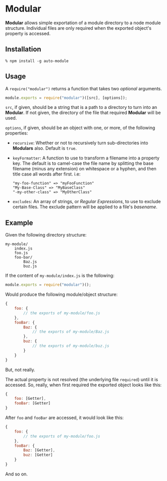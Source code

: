 Modular
=======

**Modular** allows simple exportation of a module directory to a node module structure. Individual files are only required when the exported object's property is accessed.

Installation
------------

    % npm install -g auto-module


Usage
-----

A `require("modular")` returns a function that takes two *optional* arguments.

~~~js
module.exports = require("modular")([src], [options]);
~~~

`src`, if given, should be a string that is a path to a directory to turn into an **Modular**. If not given, the directory of the file that required **Modular** will be used.

`options`, if given, should be an object with one, or more, of the following properties:

*   `recursive`: Whether or not to recursively turn sub-directories into **Modulars** also. Default is `true`.
*   `keyFormatter`: A function to use to transform a filename into a property key. The default is to camel-case the file name by splitting the base filename (minus any extension) on whitespace or a hyphen, and then title case all words after first. i.e:

        "my-foo-function" => "myFooFunction"
        "My-Base-Class" => "MyBaseClass"
        "-my-other-class" => "MyOtherClass"
        
*   `excludes`: An array of strings, or *Regular Expressions*, to use to exclude certain files. The exclude pattern will be applied to a file's *basename*.


Example
-------

Given the following directory structure:

~~~
my-module/
    index.js
    foo.js
    foo-bar/
        Baz.js
        buz.js
~~~

If the content of `my-module/index.js` is the following:

~~~js
module.exports = require("modular")();
~~~

Would produce the following module/object structure:

~~~js
{
    foo: {
        // the exports of my-module/foo.js
    },
    fooBar: {
        Baz: {
            // the exports of my-module/Baz.js
        },
        buz: {
            // the exports of my-module/buz.js
        }
    }
}
~~~

But, not really.

The actual property is not resolved (the underlying file `required`) until it is accessed. So, really, when first required the exported object looks like this:

~~~js
{
    foo: [Getter],
    fooBar: [Getter]
}
~~~

After `foo` and `fooBar` are accessed, it would look like this:

~~~js
{
    foo: {
        // the exports of my-module/foo.js
    },
    fooBar: {
        Baz: [Getter],
        buz: [Getter]
    }
}
~~~

And so on.

